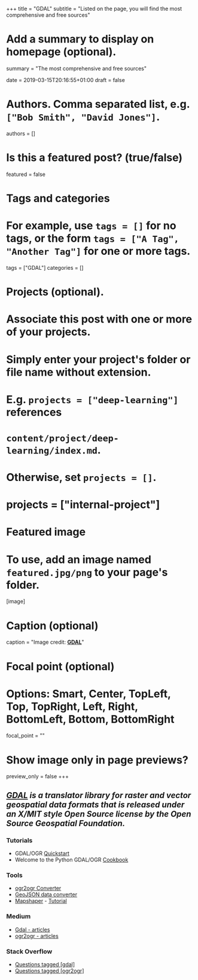 +++
title = "GDAL"
subtitle = "Listed on the page, you will find the most comprehensive and free sources"

# Add a summary to display on homepage (optional).
summary = "The most comprehensive and free sources"

date = 2019-03-15T20:16:55+01:00
draft = false

# Authors. Comma separated list, e.g. `["Bob Smith", "David Jones"]`.
authors = []

# Is this a featured post? (true/false)
featured = false

# Tags and categories
# For example, use `tags = []` for no tags, or the form `tags = ["A Tag", "Another Tag"]` for one or more tags.
tags = ["GDAL"]
categories = []

# Projects (optional).
#   Associate this post with one or more of your projects.
#   Simply enter your project's folder or file name without extension.
#   E.g. `projects = ["deep-learning"]` references
#   `content/project/deep-learning/index.md`.
#   Otherwise, set `projects = []`.
# projects = ["internal-project"]

# Featured image
# To use, add an image named `featured.jpg/png` to your page's folder.
[image]
  # Caption (optional)
  caption = "Image credit: [**GDAL**](https://www.gdal.org/)"


  # Focal point (optional)
  # Options: Smart, Center, TopLeft, Top, TopRight, Left, Right, BottomLeft, Bottom, BottomRight
  focal_point = ""

  # Show image only in page previews?
  preview_only = false
+++

## _**[GDAL](https://www.gdal.org/)**_ _is a translator library for raster and vector geospatial data formats that is released under an X/MIT style Open Source license by the Open Source Geospatial Foundation._


### Tutorials

- GDAL/OGR [Quickstart](https://live.osgeo.org/en/quickstart/gdal_quickstart.html)
- Welcome to the Python GDAL/OGR [Cookbook](https://pcjericks.github.io/py-gdalogr-cookbook/index.html)


### Tools
- [ogr2ogr Converter](http://ogre.adc4gis.com/)
- [GeoJSON data converter](http://geojson.io)
- [Mapshaper](https://mapshaper.org/) - [Tutorial](https://datavizforall.org/convert-edit-join-and-dissolve-with-mapshaper-org.html)

### Medium
- [Gdal - articles](https://medium.com/tag/gdal/archive)
- [ogr2ogr - articles](https://medium.com/tag/ogr2ogr/archive)

### Stack Overflow
- [Questions tagged [gdal]](https://stackoverflow.com/questions/tagged/gdal)
- [Questions tagged [ogr2ogr]](https://stackoverflow.com/questions/tagged/ogr2ogr)
